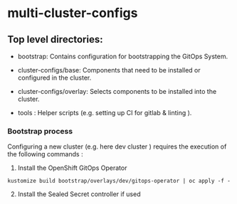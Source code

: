 # multi-cluster-configs

## Top level directories:

* bootstrap: Contains configuration for bootstrapping the GitOps System.

* cluster-configs/base: Components that need to be installed or configured in the cluster.

* cluster-configs/overlay: Selects components to be installed into the cluster.

* tools : Helper scripts (e.g. setting up CI for gitlab & linting ).


### Bootstrap process

Configuring a new cluster (e.g. here dev cluster ) requires the execution of the following commands :

1. Install the OpenShift GitOps Operator

```
kustomize build bootstrap/overlays/dev/gitops-operator | oc apply -f - 
```

2. Install the Sealed Secret controller if used

 
